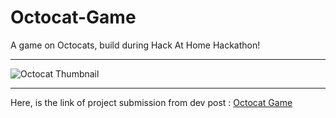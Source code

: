 # Octocat-Game
A game on Octocats, build during Hack At Home Hackathon!

---

![Octocat Thumbnail]() <!-- link thumpnail -->

---

Here, is the link of project submission from dev post :
[Octocat Game](https://devpost.com/software/octocat-game)
